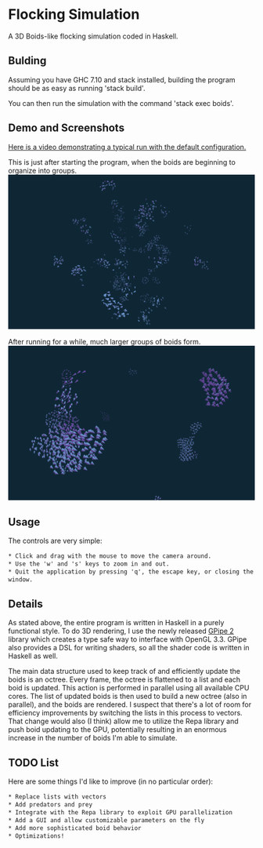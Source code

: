 Flocking Simulation
===================

A 3D Boids-like flocking simulation coded in Haskell.


Bulding
-------

Assuming you have GHC 7.10 and stack installed, building the program should be as easy as running 'stack build'.

You can then run the simulation with the command 'stack exec boids'.


Demo and Screenshots
--------------------

[Here is a video demonstrating a typical run with the default configuration.](https://youtu.be/jn4hNzcmsZU)

This is just after starting the program, when the boids are beginning to organize into groups.
![Screenshot](screenshot1.png)


After running for a while, much larger groups of boids form.
![Screenshot](screenshot2.png)


Usage
-----

The controls are very simple:

    * Click and drag with the mouse to move the camera around.
    * Use the 'w' and 's' keys to zoom in and out.
    * Quit the application by pressing 'q', the escape key, or closing the window.


Details
-------

As stated above, the entire program is written in Haskell in a purely functional style. To do 3D rendering, I use the newly released [GPipe 2](https://hackage.haskell.org/package/GPipe-2.1.4) library which creates a type safe way to interface with OpenGL 3.3. GPipe also provides a DSL for writing shaders, so all the shader code is written in Haskell as well.

The main data structure used to keep track of and efficiently update the boids is an octree. Every frame, the octree is flattened to a list and each boid is updated. This action is performed in parallel using all available CPU cores. The list of updated boids is then used to build a new octree (also in parallel), and the boids are rendered. I suspect that there's a lot of room for efficiency improvements by switching the lists in this process to vectors. That change would also (I think) allow me to utilize the Repa library and push boid updating to the GPU, potentially resulting in an enormous increase in the number of boids I'm able to simulate.


TODO List
---------

Here are some things I'd like to improve (in no particular order):

    * Replace lists with vectors
    * Add predators and prey
    * Integrate with the Repa library to exploit GPU parallelization
    * Add a GUI and allow customizable parameters on the fly
    * Add more sophisticated boid behavior
    * Optimizations!
